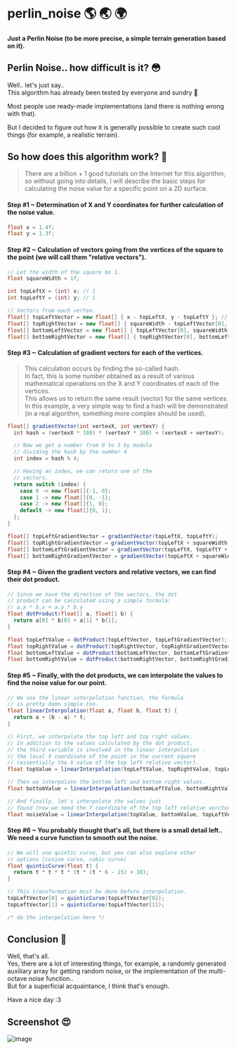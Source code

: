 # perlin_noise :earth_americas: :earth_asia: :earth_africa:
#### Just a Perlin Noise (to be more precise, a simple terrain generation based on it).
## Perlin Noise.. how difficult is it? :flushed:
Well.. let's just say..  
This algorithm has already been tested by everyone and sundry :hatched_chick:  

Most people use ready-made implementations (and there is nothing wrong with that).  

But I decided to figure out how it is generally possible to create such cool things (for example, a realistic terrain).

## So how does this algorithm work? :baby:
> There are a billion + 1 good tutorials on the Internet for this algorithm, so without going into details, I will describe the basic steps for calculating the noise value for a specific point on a 2D surface.
#### Step #1 ~ Determination of X and Y coordinates for further calculation of the noise value.
```java
float x = 1.4f;
float y = 1.3f;
```
#### Step #2 ~ Calculation of vectors going from the vertices of the square to the point (we will call them "relative vectors").
```java
// Let the width of the square be 1.
float squareWidth = 1f;

int topLeftX = (int) x; // 1
int topLeftY = (int) y; // 1

// Vectors from each vertex.
float[] topLeftVector = new float[] { x - topLeftX, y - topLeftY }; // 0.4, 0.3
float[] topRightVector = new float[] { squareWidth - topLeftVector[0], topLeftVector[1] }; // 0.6, 0.3
float[] bottomLeftVector = new float[] { topLeftVector[0], squareWidth - topLeftVector[1] }; // 0.4, 0.7
float[] bottomRightVector = new float[] { topRightVector[0], bottomLeftVector[1] }; // 0.6, 0.7
```
#### Step #3 ~ Calculation of gradient vectors for each of the vertices.
> This calculation occurs by finding the so-called hash.  
> In fact, this is some number obtained as a result of various mathematical operations on the X and Y coordinates of each of the vertices.  
> This allows us to return the same result (vector) for the same vertices.  
> In this example, a very simple way to find a hash will be demonstrated (in a real algorithm, something more complex should be used).
```java
float[] gradientVector(int vertexX, int vertexY) {
  int hash = (vertexX * 100) * (vertexY * 100) + (vertexX + vertexY);

  // Now we get a number from 0 to 3 by modulo
  // dividing the hash by the number 4.
  int index = hash % 4;

  // Having an index, we can return one of the
  // vectors.
  return switch (index) {
    case 0 -> new float[]{-1, 0};
    case 1 -> new float[]{0, -1};
    case 2 -> new float[]{1, 0};
    default -> new float[]{0, 1};
  };
}

float[] topLeftGradientVector = gradientVector(topLeftX, topLeftY);
float[] topRightGradientVector = gradientVector(topLeftX + squareWidth, topLeftY);
float[] bottomLeftGradientVector = gradientVector(topLeftX, topLeftY + squareWidth);
float[] bottomRightGradientVector = gradientVector(topLeftX + squareWidth, topLeftY + squareWidth);
```
#### Step #4 ~ Given the gradient vectors and relative vectors, we can find their dot product.
```java
// Since we have the direction of the vectors, the dot
// product can be calculated using a simple formula:
// a.x * b.x + a.y * b.y
float dotProduct(float[] a, float[] b) {
  return a[0] * b[0] + a[1] * b[1];
}

float topLeftValue = dotProduct(topLeftVector, topLeftGradientVector);
float topRightValue = dotProduct(topRightVector, topRightGradientVector);
float bottomLeftValue = dotProduct(bottomLeftVector, bottomLeftGradientVector);
float bottomRightValue = dotProduct(bottomRightVector, bottomRightGradientVector);
```
#### Step #5 ~ Finally, with the dot products, we can interpolate the values to find the noise value for our point.
```java
// We use the linear interpolation function, the formula
// is pretty damn simple too.
float linearInterpolation(float a, float b, float t) {
  return a + (b - a) * t;
}

// First, we interpolate the top left and top right values.
// In addition to the values calculated by the dot product,
// the third variable is involved in the linear interpolation -
// the local X coordinate of the point in the current square
// (essentially the X value of the top left relative vector).
float topValue = linearInterpolation(topLeftValue, topRightValue, topLeftVector[0]);

// Then we interpolate the bottom left and bottom right values.
float bottomValue = linearInterpolation(bottomLeftValue, bottomRightValue, topLeftVector[0]);

// And finally, let's interpolate the values just
// found (now we need the Y coordinate of the top left relative verctor).
float noiseValue = linearInterpolation(topValue, bottomValue, topLeftVector[1]);
```
#### Step #6 ~ You probably thought that's all, but there is a small detail left.. We need a curve function to smooth out the noise.
```java
// We will use quintic curve, but you can also explore other
// options (cosine curve, cubic curve)
float quinticCurve(float t) {
  return t * t * t * (t * (t * 6 - 15) + 10);
}

// This transformation must be done before interpolation.
topLeftVector[0] = quinticCurve(topLeftVector[0]);
topLeftVector[1] = quinticCurve(topLeftVector[1]);

/* do the interpolation here */
```
## Conclusion :beers:

Well, that's all.    
Yes, there are a lot of interesting things, for example, a randomly generated auxiliary array for getting random noise, or the implementation of the multi-octave noise function..  
But for a superficial acquaintance, I think that's enough.  

Have a nice day :3

## Screenshot :heart_eyes:
![image](https://user-images.githubusercontent.com/56264511/165273711-0b8c3da8-cb06-43e9-ac1f-26a106c308a3.png)
